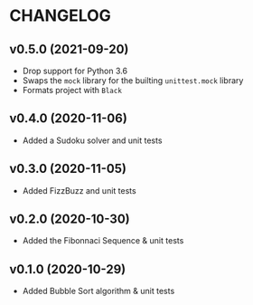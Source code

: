 # CHANGELOG

## v0.5.0 (2021-09-20)

* Drop support for Python 3.6
* Swaps the `mock` library for the builting `unittest.mock` library
* Formats project with `Black`

## v0.4.0 (2020-11-06)

* Added a Sudoku solver and unit tests

## v0.3.0 (2020-11-05)

* Added FizzBuzz and unit tests

## v0.2.0 (2020-10-30)

* Added the Fibonnaci Sequence & unit tests

## v0.1.0 (2020-10-29)

* Added Bubble Sort algorithm & unit tests

